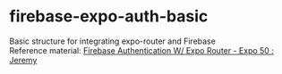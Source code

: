 # firebase-expo-auth-basic
Basic structure for integrating expo-router and Firebase  
Reference material: [Firebase Authentication W/ Expo Router - Expo 50 : Jeremy](https://www.youtube.com/watch?v=65xV2wnG1gk)
